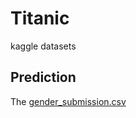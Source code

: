 # Titanic
kaggle datasets

## Prediction

The [gender_submission.csv](https://github.com/heisdenverr/Titanic/blob/master-branch/titanic/gender_submission.csv)
